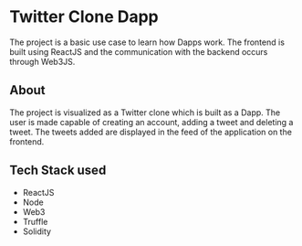 # Twitter Clone Dapp

The project is a basic use case to learn how Dapps work. The frontend is built using ReactJS and the communication with the backend occurs through Web3JS. 

## About

The project is visualized as a Twitter clone which is built as a Dapp. The user is made capable of creating an account, adding a tweet and deleting a tweet. The tweets added are displayed in the feed of the application on the frontend.

## Tech Stack used

* ReactJS
* Node
* Web3
* Truffle
* Solidity

